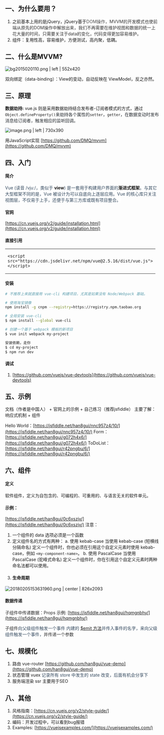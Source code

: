 ## 一、为什么要用？
1. 之前基本上用的是jQuery，jQuery基于<span data-type="color" style="color:rgb(79, 79, 79)"><span data-type="background" style="background-color:rgb(255, 255, 255)">DOM操作，</span></span><span data-type="color" style="color:rgb(51, 51, 51)"><span data-type="background" style="background-color:rgb(255, 255, 255)">MVVM的开发模式也使前端从原先的DOM操作中解放出来，我们不再需要在维护视图和数据的统一上花大量的时间，只需要关注于data的变化，代码变得更加容易维护。</span></span>
2. 组件：复用性高，容易维护，方便测试，高内聚，低耦。

## 二、什么是MVVM?



![bg2015020110.png | left | 552x420](https://cdn.yuque.com/yuque/0/2018/png/103176/1525846625786-82246360-effb-4a2c-afd1-8a97fecfb86b.png "")


双向绑定（data-binding）：View的变动，自动反映在 ViewModel，反之亦然。

## 三、原理
__数据劫持:__<span data-type="color" style="color:rgb(36, 41, 46)"><span data-type="background" style="background-color:rgb(255, 255, 255)"> </span></span>vue.js 则是采用数据劫持结合发布者-订阅者模式的方式，通过`Object.defineProperty()`<span data-type="color" style="color:rgb(36, 41, 46)"><span data-type="background" style="background-color:rgb(255, 255, 255)">来劫持各个属性的</span></span>`setter`<span data-type="color" style="color:rgb(36, 41, 46)"><span data-type="background" style="background-color:rgb(255, 255, 255)">，</span></span>`getter`<span data-type="color" style="color:rgb(36, 41, 46)"><span data-type="background" style="background-color:rgb(255, 255, 255)">，在数据变动时发布消息给订阅者，触发相应的监听回调。</span></span>



![image.png | left | 730x390](https://cdn.yuque.com/yuque/0/2018/png/103176/1525847691363-be00a668-39ec-4c11-b731-ccb28b54fb9c.png "")

用JavaScript实现 [https://github.com/DMQ/mvvm](https://github.com/DMQ/mvvm)

## 四、入门
#### 简介
<span data-type="color" style="color:rgb(52, 73, 94)"><span data-type="background" style="background-color:rgb(255, 255, 255)">Vue (读音 /vjuː/，类似于 </span></span>__view__<span data-type="color" style="color:rgb(52, 73, 94)"><span data-type="background" style="background-color:rgb(255, 255, 255)">) 是一套用于构建用户界面的</span></span>__渐进式框架__<span data-type="color" style="color:rgb(52, 73, 94)"><span data-type="background" style="background-color:rgb(255, 255, 255)">。与其它大型框架不同的是，Vue 被设计为可以自底向上逐层应用。Vue 的核心库只关注视图层，不仅易于上手，还便于与第三方库或既有项目整合。</span></span>
#### 官网
[https://cn.vuejs.org/v2/guide/installation.html](https://cn.vuejs.org/v2/guide/installation.html)
#### 直接引用

<div class="bi-table">
  <table>
    <colgroup>
      <col width="90px" />
    </colgroup>
    <tbody>
      <tr>
        <td rowspan="1" colSpan="1"><pre><code class="language-undefined">&lt;script src=&quot;https://cdn.jsdelivr.net/npm/vue@2.5.16/dist/vue.js&quot;&gt;&lt;/script&gt;
</code></pre></td>
      </tr>
    </tbody>
  </table>
</div>

#### 安装
```bash
# 不推荐上来就直接用 vue-cli 构建项目，尤其是如果没有 Node/Webpack 基础。

# 使用淘宝镜像
npm install -g cnpm --registry=https://registry.npm.taobao.org

# 全局安装 vue-cli
$ npm install --global vue-cli

# 创建一个基于 webpack 模板的新项目
$ vue init webpack my-project

安装依赖，走你
$ cd my-project
$ npm run dev
```


#### 调试
1. [https://github.com/vuejs/vue-devtools](https://github.com/vuejs/vue-devtools)

## 五、示例
文档（作者是中国人） + <span data-type="color" style="color:rgb(26, 26, 26)"><span data-type="background" style="background-color:rgb(255, 255, 255)">官网上的示例 + 自己练习（推荐jsfiddle）</span></span>
主要了解：<span data-type="color" style="color:rgb(26, 26, 26)"><span data-type="background" style="background-color:rgb(255, 255, 255)">响应式机制 + 组件</span></span>

Hello World：[https://jsfiddle.net/han8gui/nnc957z4/10/](https://jsfiddle.net/han8gui/nnc957z4/10/)
Form：[https://jsfiddle.net/han8gui/g072h4x6/](https://jsfiddle.net/han8gui/g072h4x6/)
ToDoList： [https://jsfiddle.net/han8gui/r42pngbu/6/](https://jsfiddle.net/han8gui/r42pngbu/6/)

## 六、组件
#### 定义
软件组件<span data-type="color" style="color:rgb(34, 34, 34)"><span data-type="background" style="background-color:rgb(255, 255, 255)">，定义为自包含的、可编程的、可重用的、与语言无关的</span></span>软件<span data-type="color" style="color:rgb(34, 34, 34)"><span data-type="background" style="background-color:rgb(255, 255, 255)">单元。</span></span>

#### 示例：
[https://jsfiddle.net/han8gui/0c6xszjv/](https://jsfiddle.net/han8gui/0c6xszjv/)
注意：
1. 一个组件的 data 选项必须是一个函数
2. 定义组件名的方式有两种：
    a. 使用 kebab-case
    当使用 kebab-case (短横线分隔命名) 定义一个组件时，你也必须在引用这个自定义元素时使用 kebab-case，例如 `<my-component-name>`。
    b. 使用 PascalCase
    当使用 PascalCase (驼峰式命名) 定义一个组件时，你在引用这个自定义元素时两种命名法都可以使用。
3. #### <a name="qm5ych"></a>生命周期


![20180205153631960.png | center | 826x2093](https://cdn.yuque.com/yuque/0/2018/png/103176/1525935779079-1d9cea4f-35e0-44ae-a86c-7d6f5f594404.png "")

#### 数据传递
<span data-type="color" style="color:rgb(38, 38, 38)"><span data-type="background" style="background-color:rgb(255, 255, 255)">子组件中传递数据：Props</span></span>
示例: [https://jsfiddle.net/han8gui/hqmgnbhy/](https://jsfiddle.net/han8gui/hqmgnbhy/)

<span data-type="color" style="color:rgb(38, 38, 38)"><span data-type="background" style="background-color:rgb(255, 255, 255)">子组件</span></span><span data-type="color" style="color:rgb(52, 73, 94)"><span data-type="background" style="background-color:rgb(255, 255, 255)">向父级组件触发一个事件</span></span>
<span data-type="color" style="color:rgb(52, 73, 94)"><span data-type="background" style="background-color:rgb(255, 255, 255)">内建的 </span></span>[$emit 方法](https://cn.vuejs.org/v2/api/#%E5%AE%9E%E4%BE%8B%E6%96%B9%E6%B3%95-%E4%BA%8B%E4%BB%B6)<span data-type="color" style="color:rgb(52, 73, 94)"><span data-type="background" style="background-color:rgb(255, 255, 255)">并传入事件的名字，来向父级组件触发一个事件，</span></span><span data-type="color" style="color:rgb(47, 47, 47)"><span data-type="background" style="background-color:rgb(255, 255, 255)">并传递一个参数</span></span>

## 七、规模化
1. 路由 <span data-type="color" style="color:rgb(26, 26, 26)"><span data-type="background" style="background-color:rgb(255, 255, 255)">vue-router</span></span>
    [https://github.com/han8gui/vue-demo](https://github.com/han8gui/vue-demo)
2. 状态管理 vuex
    <span data-type="color" style="color:rgb(52, 73, 94)"><span data-type="background" style="background-color:rgb(255, 255, 255)">记录所有 store 中发生的 state 改变，后面有机会分享下</span></span>
3. 服务端渲染 ssr
主要用于SEO
## 八、其他
1. 风格指南：[https://cn.vuejs.org/v2/style-guide/](https://cn.vuejs.org/v2/style-guide/)
2. 编码：开发过程中，可以看到bug报错
3. Examples: [https://vuejsexamples.com/](https://vuejsexamples.com/)

